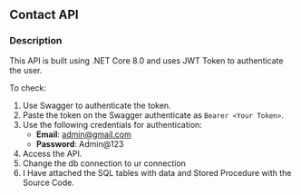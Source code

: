## Contact API

### Description

This API is built using .NET Core 8.0 and uses JWT Token to authenticate the user.

To check:

1. Use Swagger to authenticate the token.
2. Paste the token on the Swagger authenticate as `Bearer <Your Token>`.
3. Use the following credentials for authentication:
   - **Email**: admin@gmail.com
   - **Password**: Admin@123
4. Access the API.
5. Change the db connection to ur connection
6. I Have attached the SQL tables with data and Stored Procedure with the Source Code.
